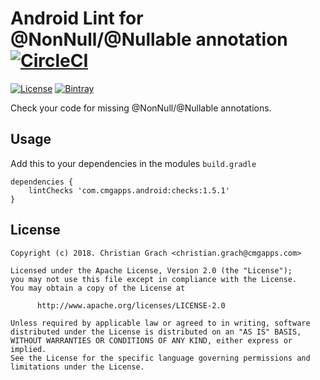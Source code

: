 # Android Lint for @NonNull/@Nullable annotation [![CircleCI](https://circleci.com/gh/chrimaeon/lint-nullify.svg?style=svg)](https://circleci.com/gh/chrimaeon/lint-nullify)

[![License](https://img.shields.io/badge/license-Apache%202-blue.svg?style=for-the-badge)](https://www.apache.org/licenses/LICENSE-2.0)
[![Bintray](https://img.shields.io/bintray/v/chrimaeon/maven/com.cmgapps.android%3Achecks.svg?style=for-the-badge)](https://bintray.com/chrimaeon/maven/com.cmgapps.android%3Achecks)

Check your code for missing @NonNull/@Nullable annotations.

## Usage

Add this to your dependencies in the modules `build.gradle`

    dependencies {
        lintChecks 'com.cmgapps.android:checks:1.5.1'
    }

## License

    Copyright (c) 2018. Christian Grach <christian.grach@cmgapps.com>

    Licensed under the Apache License, Version 2.0 (the "License");
    you may not use this file except in compliance with the License.
    You may obtain a copy of the License at

          http://www.apache.org/licenses/LICENSE-2.0

    Unless required by applicable law or agreed to in writing, software
    distributed under the License is distributed on an "AS IS" BASIS,
    WITHOUT WARRANTIES OR CONDITIONS OF ANY KIND, either express or implied.
    See the License for the specific language governing permissions and
    limitations under the License.
